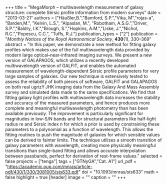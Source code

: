 +++
title = "MegaMorph – multiwavelength measurement of galaxy structure: complete Sérsic profile information from modern surveys"
date = "2013-03-21"
authors = ["Häußler,B.","Bamford, S.P.","Vika, M","rojas-a", "Barden,M.", "Kelvin, L.S.", "Alpaslan, M.", "Robotham, A.S.G.","Driver, S.P.","Baldry, I.K.","Brough, S.","Hopkins, A.M.","Liske, J.","Nichol, R.C.","Popescu, C.C.", "Tuffs, R.J."]
publication_types = ["2"]
publication = "*Monthly Notices of the Royal Astronomical Society*, **430**(1), 330–369"
abstract = "In this paper, we demonstrate a new method for fitting galaxy profiles which makes use of the full multiwavelength data provided by modern large optical–near-infrared imaging surveys. We present a new version of GALAPAGOS, which utilizes a recently developed multiwavelength version of GALFIT, and enables the automated measurement of wavelength-dependent Sérsic profile parameters for very large samples of galaxies. Our new technique is extensively tested to assess the reliability of both pieces of software, GALFIT and GALAPAGOS on both real ugrizY JHK imaging data from the Galaxy And Mass Assembly survey and simulated data made to the same specifications. We find that fitting galaxy light profiles with multiwavelength data increases the stability and accuracy of the measured parameters, and hence produces more complete and meaningful multiwavelength photometry than has been available previously. The improvement is particularly significant for magnitudes in low-S/N bands and for structural parameters like half-light radius re and Sérsic index n for which a prior is used by constraining these parameters to a polynomial as a function of wavelength. This allows the fitting routines to push the magnitude of galaxies for which sensible values can be derived to fainter limits. The technique utilizes a smooth transition of galaxy parameters with wavelength, creating more physically meaningful transitions than single-band fitting and allows accurate interpolation between passbands, perfect for derivation of rest-frame values."
selected = false
projects = ["tenga"]
tags = ["GTNyGA","Cat. A1"]
url_pdf = "https://academic.oup.com/mnras/article-pdf/430/1/330/3081005/sts633.pdf"
doi = "10.1093/mnras/sts633"
math = false
highlight = true
[header]
image = ""
caption = ""
+++

